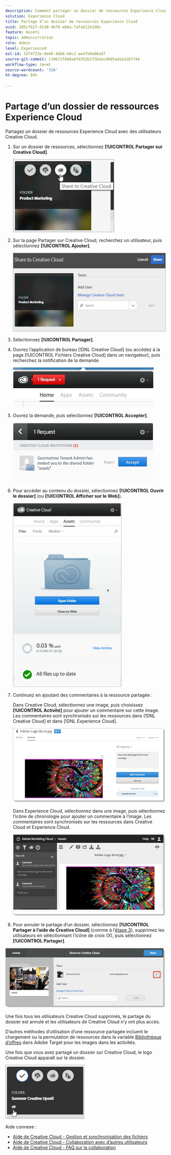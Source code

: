 ```yaml
---
description: Comment partager un dossier de ressources Experience Cloud avec des utilisateurs Creative Cloud.
solution: Experience Cloud
title: Partage d’un dossier de ressources Experience Cloud
uuid: 105cf627-0148-4bf8-ab6a-7afa612e198c
feature: Assets
topic: Administration
role: Admin
level: Experienced
exl-id: 32f4723e-0e66-46b6-b0c2-ae47b9a06a87
source-git-commit: c39672f0d8a0fd353b275b2ecd095ada1e2bf744
workflow-type: tm+mt
source-wordcount: '310'
ht-degree: 84%

---
```


# Partage d’un dossier de ressources Experience Cloud

Partagez un dossier de ressources Experience Cloud avec des utilisateurs Creative Cloud.

1. Sur un dossier de ressources, sélectionnez **[!UICONTROL Partager sur Creative Cloud]**.

   ![Partager sur Creative Cloud](../../assets/asset-share-cc.png)
1. Sur la page Partager sur Creative Cloud, recherchez un utilisateur, puis sélectionnez **[!UICONTROL Ajouter]**.

   ![Ajout dʼun utilisateur Creative Cloud](../../assets/asset-share-cc-page.png)

1. Sélectionnez **[!UICONTROL Partager]**.
1. Ouvrez l’application de bureau [!DNL Creative Cloud] (ou accédez à la page [!UICONTROL Fichiers Creative Cloud] dans un navigateur), puis recherchez la notification de la demande.

   ![Notification de la demande](../../assets/cc_share_request.png)
1. Ouvrez la demande, puis sélectionnez **[!UICONTROL Accepter]**.

   ![Acceptation de la demande](../../assets/cc_share_accept.png)
1. Pour accéder au contenu du dossier, sélectionnez **[!UICONTROL Ouvrir le dossier]** (ou **[!UICONTROL Afficher sur le Web]**).

   ![Afficher sur le Web](../../assets/creative_cloud_open_folder.png)
1. Continuez en ajoutant des commentaires à la ressource partagée :

   Dans Creative Cloud, sélectionnez une image, puis choisissez **[!UICONTROL Activité]** pour ajouter un commentaire sur cette image. Les commentaires sont synchronisés sur les ressources dans [!DNL Creative Cloud] et dans [!DNL Experience Cloud].

   ![Ajout dʼun commentaire à lʼimage](../../assets/asset_comment_cc.png)

   Dans Experience Cloud, sélectionnez dans une image, puis sélectionnez l’icône de chronologie pour ajouter un commentaire à l’image. Les commentaires sont synchronisés sur les ressources dans Creative Cloud et Experience Cloud.

   ![Ajout dʼun commentaire à l’image](../../assets/asset_comment_mac.png)

1. Pour annuler le partage dʼun dossier, sélectionnez **[!UICONTROL Partager à l’aide de Creative Cloud]** (comme à lʼ[étape 3](share.md)), supprimez les utilisateurs en sélectionnant lʼicône de croix (X), puis sélectionnez **[!UICONTROL Partager]**.

![Annulation du partage dʼun dossier](../../assets/asset_remove_user.png)

Une fois tous les utilisateurs Creative Cloud supprimés, le partage du dossier est annulé et les utilisateurs de Creative Cloud nʼy ont plus accès.

D’autres méthodes d’utilisation d’une ressource partagée incluent le chargement ou la permutation de ressources dans la variable [Bibliothèque d’offres](https://experienceleague.adobe.com/docs/target/using/experiences/offers/manage-content.html?=lang=fr) dans Adobe Target pour les images dans les activités.

Une fois que vous avez partagé un dossier sur Creative Cloud, le logo Creative Cloud apparaît sur le dossier.

![Logo Creative Cloud sur le dossier](../../assets/asset-cc-logo.png)

Aide connexe :

* [Aide de Creative Cloud - Gestion et synchronisation des fichiers](https://helpx.adobe.com/fr/creative-cloud/help/sync-creative-cloud-files.html)
* [Aide de Creative Cloud - Collaboration avec d’autres utilisateurs](https://helpx.adobe.com/fr/creative-cloud/help/collaboration.html)
* [Aide de Creative Cloud - FAQ sur la collaboration](https://helpx.adobe.com/fr/creative-cloud/help/collaboration-faq.html)

